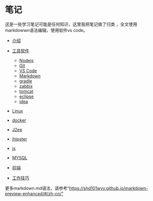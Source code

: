 # 笔记
这是一些学习笔记可能是任何知识，这里我把笔记做了归类 ，全文使用markdowwn语法编辑，使用软件vs code。

* [介绍](/readme.md)
* [工具软件](/tools/tools.md)
  * [Nodejs](/tools/Nodejs/readme.md)
  * [Git](/tools/git/readme.md)
  * [VS Code](/tools/vs_code/readme.md)
  * [Markdown](/tools/markdown/readme.md)
  * [gradle](/tools/gradle/readme.md)
  * [zabbix](/tools/zabbix/readme.md)
  * [tomcat](/tools/tomcat/readme.md)
  * [eclipse](/tools/eclipse/readme.md)
  * [idea](/tools/idea/readme.md)
  
* [Linux](/Linux/readme.md)
* [docker](/docker/readme.md)
* [J2ee](/j2ee/readme.md)
* [jhipster](/jhipster/readme.md)
* [js](/js/readme.md)
* [MYSQL](/mysql/readme.md)
* [前端](/web_font/readme.md)
* [工作技巧](/work_skill/readme.md)




更多markdown.md语法，请参考“https://shd101wyy.github.io/markdown-preview-enhanced/#/zh-cn/”

